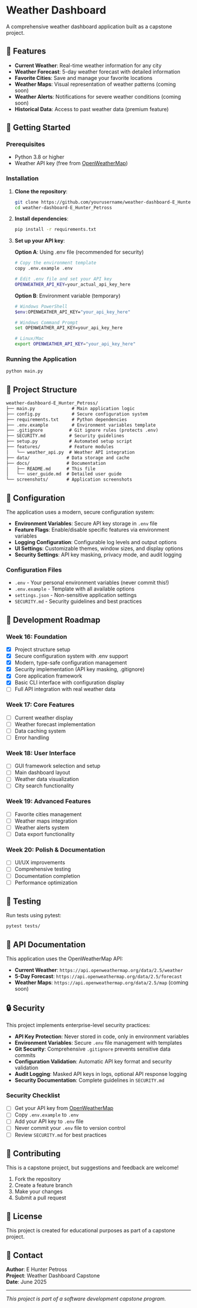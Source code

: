 # Weather Dashboard

A comprehensive weather dashboard application built as a capstone project.

## 🌟 Features

- **Current Weather**: Real-time weather information for any city
- **Weather Forecast**: 5-day weather forecast with detailed information
- **Favorite Cities**: Save and manage your favorite locations
- **Weather Maps**: Visual representation of weather patterns (coming soon)
- **Weather Alerts**: Notifications for severe weather conditions (coming soon)
- **Historical Data**: Access to past weather data (premium feature)

## 🚀 Getting Started

### Prerequisites

- Python 3.8 or higher
- Weather API key (free from [OpenWeatherMap](https://openweathermap.org/api))

### Installation

1. **Clone the repository**:

   ```bash
   git clone https://github.com/yourusername/weather-dashboard-E_Hunter_Petross.git
   cd weather-dashboard-E_Hunter_Petross
   ```

2. **Install dependencies**:

   ```bash
   pip install -r requirements.txt
   ```

3. **Set up your API key**:

   **Option A**: Using .env file (recommended for security)

   ```bash
   # Copy the environment template
   copy .env.example .env
   
   # Edit .env file and set your API key
   OPENWEATHER_API_KEY=your_actual_api_key_here
   ```

   **Option B**: Environment variable (temporary)

   ```bash
   # Windows PowerShell
   $env:OPENWEATHER_API_KEY="your_api_key_here"
   
   # Windows Command Prompt
   set OPENWEATHER_API_KEY=your_api_key_here
   
   # Linux/Mac
   export OPENWEATHER_API_KEY="your_api_key_here"
   ```

### Running the Application

```bash
python main.py
```

## 📁 Project Structure

```txt
weather-dashboard-E_Hunter_Petross/
├── main.py              # Main application logic
├── config.py            # Secure configuration system
├── requirements.txt     # Python dependencies
├── .env.example         # Environment variables template
├── .gitignore          # Git ignore rules (protects .env)
├── SECURITY.md         # Security guidelines
├── setup.py            # Automated setup script
├── features/           # Feature modules
│   └── weather_api.py  # Weather API integration
├── data/              # Data storage and cache
├── docs/              # Documentation
│   ├── README.md      # This file
│   └── user_guide.md  # Detailed user guide
└── screenshots/       # Application screenshots
```

## 🔧 Configuration

The application uses a modern, secure configuration system:

- **Environment Variables**: Secure API key storage in `.env` file
- **Feature Flags**: Enable/disable specific features via environment variables
- **Logging Configuration**: Configurable log levels and output options
- **UI Settings**: Customizable themes, window sizes, and display options
- **Security Settings**: API key masking, privacy mode, and audit logging

### Configuration Files

- `.env` - Your personal environment variables (never commit this!)
- `.env.example` - Template with all available options
- `settings.json` - Non-sensitive application settings
- `SECURITY.md` - Security guidelines and best practices

## 🎯 Development Roadmap

### Week 16: Foundation

- [x] Project structure setup
- [x] Secure configuration system with .env support
- [x] Modern, type-safe configuration management
- [x] Security implementation (API key masking, .gitignore)
- [x] Core application framework
- [x] Basic CLI interface with configuration display
- [ ] Full API integration with real weather data

### Week 17: Core Features

- [ ] Current weather display
- [ ] Weather forecast implementation
- [ ] Data caching system
- [ ] Error handling

### Week 18: User Interface

- [ ] GUI framework selection and setup
- [ ] Main dashboard layout
- [ ] Weather data visualization
- [ ] City search functionality

### Week 19: Advanced Features

- [ ] Favorite cities management
- [ ] Weather maps integration
- [ ] Weather alerts system
- [ ] Data export functionality

### Week 20: Polish & Documentation

- [ ] UI/UX improvements
- [ ] Comprehensive testing
- [ ] Documentation completion
- [ ] Performance optimization

## 🧪 Testing

Run tests using pytest:

```bash
pytest tests/
```

## 📖 API Documentation

This application uses the OpenWeatherMap API:

- **Current Weather**: `https://api.openweathermap.org/data/2.5/weather`
- **5-Day Forecast**: `https://api.openweathermap.org/data/2.5/forecast`
- **Weather Maps**: `https://api.openweathermap.org/data/2.5/map` (coming soon)

## 🔒 Security

This project implements enterprise-level security practices:

- **API Key Protection**: Never stored in code, only in environment variables
- **Environment Variables**: Secure `.env` file management with templates
- **Git Security**: Comprehensive `.gitignore` prevents sensitive data commits
- **Configuration Validation**: Automatic API key format and security validation
- **Audit Logging**: Masked API keys in logs, optional API response logging
- **Security Documentation**: Complete guidelines in `SECURITY.md`

### Security Checklist

- [ ] Get your API key from [OpenWeatherMap](https://openweathermap.org/api)
- [ ] Copy `.env.example` to `.env`
- [ ] Add your API key to `.env` file
- [ ] Never commit your `.env` file to version control
- [ ] Review `SECURITY.md` for best practices

## 🤝 Contributing

This is a capstone project, but suggestions and feedback are welcome!

1. Fork the repository
2. Create a feature branch
3. Make your changes
4. Submit a pull request

## 📜 License

This project is created for educational purposes as part of a capstone project.

## 📧 Contact

**Author**: E Hunter Petross  
**Project**: Weather Dashboard Capstone  
**Date**: June 2025

---

*This project is part of a software development capstone program.*
